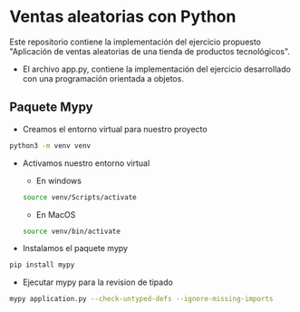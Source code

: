 # Ventas aleatorias con Python

Este repositorio contiene la implementación del ejercicio propuesto "Aplicación de ventas aleatorias de una tienda de productos tecnológicos".

- El archivo app.py, contiene la implementación del ejercicio desarrollado con una programación orientada a objetos.

## Paquete Mypy

- Creamos el entorno virtual para nuestro proyecto

```bash
python3 -m venv venv
```

- Activamos nuestro entorno virtual

  - En windows

  ```bash
  source venv/Scripts/activate
  ```

  - En MacOS

  ```bash
  source venv/bin/activate
  ```

- Instalamos el paquete mypy

```bash
pip install mypy
```

- Ejecutar mypy para la revision de tipado

```bash
mypy application.py --check-untyped-defs --ignore-missing-imports
```
